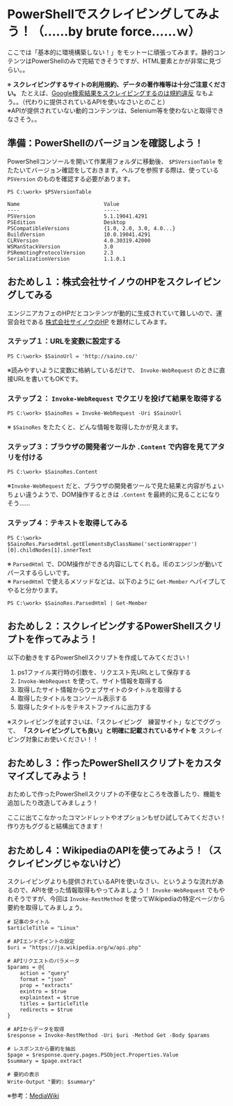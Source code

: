 # PowerShellでスクレイピングしてみよう！（……by brute force……ｗ）

ここでは「基本的に環境構築しない！」をモットーに頑張ってみます。静的コンテンツはPowerShellのみで完結できそうですが、HTML要素とかが非常に見づらい。。

※ **スクレイピングするサイトの利用規約、データの著作権等は十分ご注意ください。** たとえば、[Google検索結果をスクレイピングするのは規約違反](https://support.google.com/adspolicy/answer/6169371?hl=ja) なもよう。。（代わりに提供されているAPIを使いなさいとのこと）<br>
※APIが提供されていない動的コンテンツは、Selenium等を使わないと取得できなさそう。。


## 準備：PowerShellのバージョンを確認しよう！
PowerShellコンソールを開いて作業用フォルダに移動後、 `$PSVersionTable` をたたいてバージョン確認をしておきます。ヘルプを参照する際は、使っている `PSVersion` のものを確認する必要があります。
```
PS C:\work> $PSVersionTable

Name                           Value
----                           -----
PSVersion                      5.1.19041.4291
PSEdition                      Desktop
PSCompatibleVersions           {1.0, 2.0, 3.0, 4.0...}
BuildVersion                   10.0.19041.4291
CLRVersion                     4.0.30319.42000
WSManStackVersion              3.0
PSRemotingProtocolVersion      2.3
SerializationVersion           1.1.0.1
```


## おためし１：株式会社サイノウのHPをスクレイピングしてみる
エンジニアカフェのHPだとコンテンツが動的に生成されていて難しいので、運営会社である [株式会社サイノウのHP](http://saino.co/) を題材にしてみます。

### ステップ１：URLを変数に設定する
```
PS C:\work> $SainoUrl = 'http://saino.co/'
```
※読みやすいように変数に格納しているだけで、 `Invoke-WebRequest` のときに直接URLを書いてもOKです。


### ステップ２： `Invoke-WebRequest` でクエリを投げて結果を取得する
```
PS C:\work> $SainoRes = Invoke-WebRequest -Uri $SainoUrl
```
※ `$SainoRes` をたたくと、どんな情報を取得したかが見えます。

### ステップ３：ブラウザの開発者ツールか `.Content` で内容を見てアタリを付ける
```
PS C:\work> $SainoRes.Content
```
※`Invoke-WebRequest` だと、ブラウザの開発者ツールで見た結果と内容がちょいちょい違うようで、DOM操作するときは `.Content` を最終的に見ることになりそう……

### ステップ４：テキストを取得してみる
```
PS C:\work> $SainoRes.ParsedHtml.getElementsByClassName('sectionWrapper')[0].childNodes[1].innerText
```
※ `ParsedHtml` で、DOM操作ができる内容にしてくれる。IEのエンジンが動いてパースするらしいです。<br>
※ `ParsedHtml` で使えるメソッドなどは、以下のように  `Get-Member` へパイプしてやると分かります。
```
PS C:\work> $SainoRes.ParsedHtml | Get-Member
```


## おためし２：スクレイピングするPowerShellスクリプトを作ってみよう！
以下の動きをするPowerShellスクリプトを作成してみてください！
1. ps1ファイル実行時の引数を、リクエスト先URLとして保存する
2.  `Invoke-WebRequest` を使って、サイト情報を取得する
3. 取得したサイト情報からウェブサイトのタイトルを取得する
4. 取得したタイトルをコンソール表示する
5. 取得したタイトルをテキストファイルに出力する

※スクレイピングを試すさいは、「スクレイピング　練習サイト」などでググって、 **「スクレイピングしても良い」と明確に記載されているサイトを** スクレイピング対象にお使いください！！


## おためし３：作ったPowerShellスクリプトをカスタマイズしてみよう！
おためしで作ったPowerShellスクリプトの不便なところを改善したり、機能を追加したり改造してみましょう！

ここに出てこなかったコマンドレットやオプションもぜひ試してみてください！作り方もググると結構出てきます！


## おためし４：WikipediaのAPIを使ってみよう！（スクレイピングじゃないけど）
スクレイピングよりも提供されているAPIを使いなさい、というような流れがあるので、APIを使った情報取得もやってみましょう！ `Invoke-WebRequest` でもやれそうですが、今回は `Invoke-RestMethod` を使ってWikipediaの特定ページから要約を取得してみましょう。
```
# 記事のタイトル
$articleTitle = "Linux"

# APIエンドポイントの設定
$uri = "https://ja.wikipedia.org/w/api.php"

# APIリクエストのパラメータ
$params = @{
    action = "query"
    format = "json"
    prop = "extracts"
    exintro = $true
    explaintext = $true
    titles = $articleTitle
    redirects = $true
}

# APIからデータを取得
$response = Invoke-RestMethod -Uri $uri -Method Get -Body $params

# レスポンスから要約を抽出
$page = $response.query.pages.PSObject.Properties.Value
$summary = $page.extract

# 要約の表示
Write-Output "要約: $summary"
```
※参考：[MediaWiki](https://www.mediawiki.org/wiki/API:Main_page/ja)

